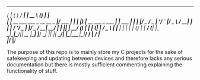    _____                           _        _____   _____           _           _       
  / ____|                         ( )      / ____| |  __ \         (_)         | |      
 | |  __  ___  ___  _ __ __ _  ___|/ ___  | |      | |__) | __ ___  _  ___  ___| |_ ___ 
 | | |_ |/ _ \/ _ \| '__/ _` |/ _ \ / __| | |      |  ___/ '__/ _ \| |/ _ \/ __| __/ __|
 | |__| |  __/ (_) | | | (_| |  __/ \__ \ | |____  | |   | | | (_) | |  __/ (__| |_\__ \
  \_____|\___|\___/|_|  \__, |\___| |___/  \_____| |_|   |_|  \___/| |\___|\___|\__|___/
                         __/ |                                    _/ |                  
                        |___/                                    |__/      
                        
 The purpose of this repo is to mainly store my C projects for the sake of safekeeping and
 updating between devices and therefore lacks any serious documentation but there is mostly
 sufficient commenting explaining the functionality of stuff.

 

